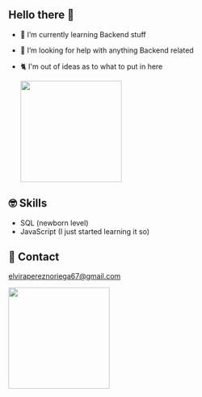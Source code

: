 ## Hello there 👋


- 🌱 I’m currently learning Backend stuff
- 🤔 I’m looking for help with anything Backend related
- 🐈 I'm out of ideas as to what to put in here
             
  <img src="https://github.com/user-attachments/assets/7590454f-e078-43cc-b2fe-d2b7355e64cb" height="200">

## 🤓 Skills

- SQL (newborn level)
- JavaScript (I just started learning it so)

## 🐥 Contact

elvirapereznoriega67@gmail.com

<img src="https://github.com/user-attachments/assets/9d064e20-9b92-4ad4-a991-95e521589e36" height="200">


